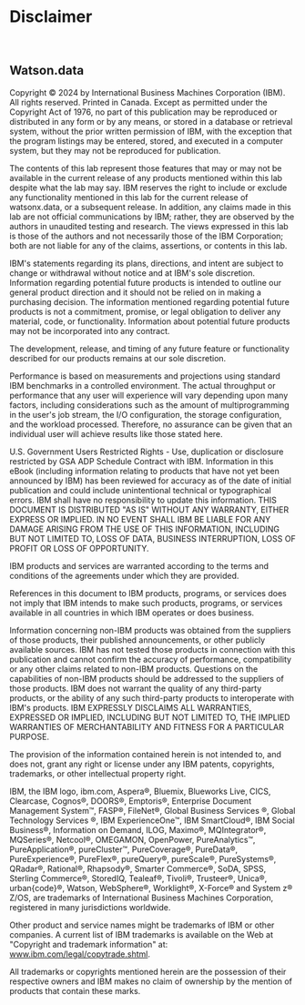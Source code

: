 # Disclaimer
 
## Watson.data

Copyright © 2024 by International Business Machines Corporation (IBM). All
rights reserved. Printed in Canada. Except as permitted under the Copyright Act
of 1976, no part of this publication may be reproduced or distributed in any
form or by any means, or stored in a database or retrieval system, without the
prior written permission of IBM, with the exception that the program listings
may be entered, stored, and executed in a computer system, but they may not be
reproduced for publication.

The contents of this lab represent those features that may or may not be
available in the current release of any products mentioned within this lab
despite what the lab may say. IBM reserves the right to include or exclude any
functionality mentioned in this lab for the current release of watsonx.data, or
a subsequent release. In addition, any claims made in this lab are not official
communications by IBM; rather, they are observed by the authors in unaudited
testing and research. The views expressed in this lab is those of the authors
and not necessarily those of the IBM Corporation; both are not liable for any of
the claims, assertions, or contents in this lab.

IBM's statements regarding its plans, directions, and intent are subject to
change or withdrawal without notice and at IBM's sole discretion. Information
regarding potential future products is intended to outline our general product
direction and it should not be relied on in making a purchasing decision. The
information mentioned regarding potential future products is not a commitment,
promise, or legal obligation to deliver any material, code, or functionality.
Information about potential future products may not be incorporated into any
contract.

The development, release, and timing of any future feature or functionality
described for our products remains at our sole discretion.

Performance is based on measurements and projections using standard IBM
benchmarks in a controlled environment. The actual throughput or performance
that any user will experience will vary depending upon many factors, including
considerations such as the amount of multiprogramming in the user's job stream,
the I/O configuration, the storage configuration, and the workload processed.
Therefore, no assurance can be given that an individual user will achieve
results like those stated here.

U.S. Government Users Restricted Rights - Use, duplication or disclosure
restricted by GSA ADP Schedule Contract with IBM. Information in this eBook
(including information relating to products that have not yet been announced by
IBM) has been reviewed for accuracy as of the date of initial publication and
could include unintentional technical or typographical errors. IBM shall have no
responsibility to update this information. THIS DOCUMENT IS DISTRIBUTED "AS IS"
WITHOUT ANY WARRANTY, EITHER EXPRESS OR IMPLIED. IN NO EVENT SHALL IBM BE LIABLE
FOR ANY DAMAGE ARISING FROM THE USE OF THIS INFORMATION, INCLUDING BUT NOT
LIMITED TO, LOSS OF DATA, BUSINESS INTERRUPTION, LOSS OF PROFIT OR LOSS OF
OPPORTUNITY.

IBM products and services are warranted according to the terms and conditions of
the agreements under which they are provided.

References in this document to IBM products, programs, or services does not
imply that IBM intends to make such products, programs, or services available in
all countries in which IBM operates or does business.

Information concerning non-IBM products was obtained from the suppliers of those
products, their published announcements, or other publicly available sources.
IBM has not tested those products in connection with this publication and cannot
confirm the accuracy of performance, compatibility or any other claims related
to non-IBM products. Questions on the capabilities of non-IBM products should be
addressed to the suppliers of those products. IBM does not warrant the quality
of any third-party products, or the ability of any such third-party products to
interoperate with IBM's products. IBM EXPRESSLY DISCLAIMS ALL WARRANTIES,
EXPRESSED OR IMPLIED, INCLUDING BUT NOT LIMITED TO, THE IMPLIED WARRANTIES OF
MERCHANTABILITY AND FITNESS FOR A PARTICULAR PURPOSE.

The provision of the information contained herein is not intended to, and does
not, grant any right or license under any IBM patents, copyrights, trademarks,
or other intellectual property right.

IBM, the IBM logo, ibm.com, Aspera®, Bluemix, Blueworks Live, CICS, Clearcase,
Cognos®, DOORS®, Emptoris®, Enterprise Document Management System™, FASP®,
FileNet®, Global Business Services ®, Global Technology Services ®, IBM
ExperienceOne™, IBM SmartCloud®, IBM Social Business®, Information on Demand,
ILOG, Maximo®, MQIntegrator®, MQSeries®, Netcool®, OMEGAMON, OpenPower,
PureAnalytics™, PureApplication®, pureCluster™, PureCoverage®, PureData®,
PureExperience®, PureFlex®, pureQuery®, pureScale®, PureSystems®, QRadar®,
Rational®, Rhapsody®, Smarter Commerce®, SoDA, SPSS, Sterling Commerce®,
StoredIQ, Tealeaf®, Tivoli®, Trusteer®, Unica®, urban{code}®, Watson,
WebSphere®, Worklight®, X-Force® and System z® Z/OS, are trademarks of
International Business Machines Corporation, registered in many jurisdictions
worldwide.

Other product and service names might be trademarks of IBM or other companies. A
current list of IBM trademarks is available on the Web at "Copyright and
trademark information" at: www.ibm.com/legal/copytrade.shtml.

All trademarks or copyrights mentioned herein are the possession of their
respective owners and IBM makes no claim of ownership by the mention of products
that contain these marks.

